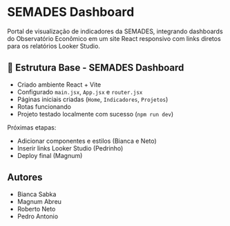# SEMADES Dashboard
Portal de visualização de indicadores da SEMADES, integrando dashboards do Observatório Econômico em um site React responsivo com links diretos para os relatórios Looker Studio.


## 🧩 Estrutura Base - SEMADES Dashboard

- Criado ambiente React + Vite
- Configurado `main.jsx`, `App.jsx` e `router.jsx`
- Páginas iniciais criadas (`Home`, `Indicadores`, `Projetos`)
- Rotas funcionando
- Projeto testado localmente com sucesso (`npm run dev`)

Próximas etapas:
- Adicionar componentes e estilos (Bianca e Neto)
- Inserir links Looker Studio (Pedrinho)
- Deploy final (Magnum)

## Autores
- Bianca Sabka
- Magnum Abreu
- Roberto Neto
- Pedro Antonio
